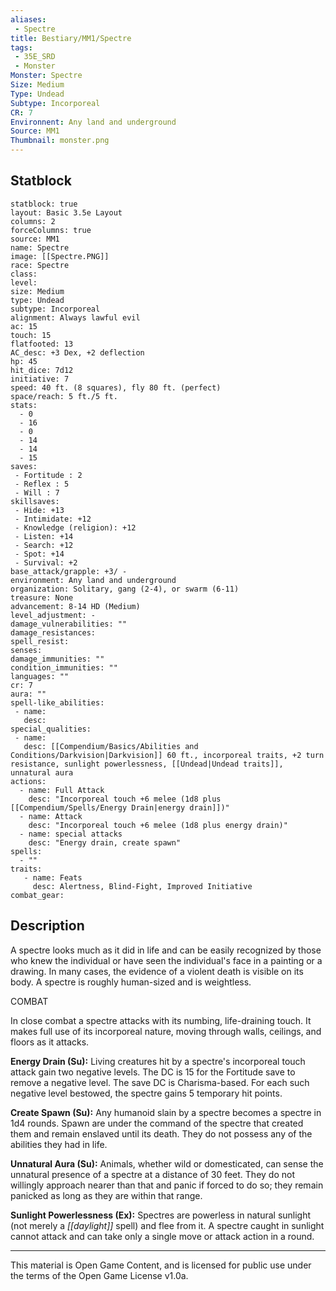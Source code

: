 ```yaml
---
aliases:
 - Spectre
title: Bestiary/MM1/Spectre
tags: 
 - 35E_SRD
 - Monster
Monster: Spectre
Size: Medium
Type: Undead
Subtype: Incorporeal
CR: 7
Environnent: Any land and underground
Source: MM1
Thumbnail: monster.png
---
```


## Statblock

```statblock
statblock: true
layout: Basic 3.5e Layout
columns: 2
forceColumns: true
source: MM1 
name: Spectre
image: [[Spectre.PNG]]
race: Spectre
class: 
level: 
size: Medium
type: Undead
subtype: Incorporeal
alignment: Always lawful evil
ac: 15
touch: 15
flatfooted: 13
AC_desc: +3 Dex, +2 deflection
hp: 45
hit_dice: 7d12
initiative: 7
speed: 40 ft. (8 squares), fly 80 ft. (perfect)
space/reach: 5 ft./5 ft.
stats:
  - 0
  - 16
  - 0
  - 14
  - 14
  - 15
saves:
 - Fortitude : 2
 - Reflex : 5
 - Will : 7
skillsaves:
 - Hide: +13
 - Intimidate: +12
 - Knowledge (religion): +12
 - Listen: +14
 - Search: +12
 - Spot: +14
 - Survival: +2
base_attack/grapple: +3/ -
environment: Any land and underground
organization: Solitary, gang (2-4), or swarm (6-11)
treasure: None
advancement: 8-14 HD (Medium)
level_adjustment: -
damage_vulnerabilities: ""
damage_resistances: 
spell_resist: 
senses: 
damage_immunities: ""
condition_immunities: ""
languages: ""
cr: 7
aura: ""
spell-like_abilities:
 - name: 
   desc: 
special_qualities:
 - name:
   desc: [[Compendium/Basics/Abilities and Conditions/Darkvision|Darkvision]] 60 ft., incorporeal traits, +2 turn resistance, sunlight powerlessness, [[Undead|Undead traits]], unnatural aura
actions:
  - name: Full Attack
    desc: "Incorporeal touch +6 melee (1d8 plus [[Compendium/Spells/Energy Drain|energy drain]])"
  - name: Attack
    desc: "Incorporeal touch +6 melee (1d8 plus energy drain)"
  - name: special attacks
    desc: "Energy drain, create spawn"
spells:
  - ""
traits:
   - name: Feats
     desc: Alertness, Blind-Fight, Improved Initiative
combat_gear:  
```

## Description



A spectre looks much as it did in life and can be easily recognized by those who knew the individual or have seen the individual's face in a painting or a drawing. In many cases, the evidence of a violent death is visible on its body. A spectre is roughly human-sized and is weightless.

COMBAT

In close combat a spectre attacks with its numbing, life-draining touch. It makes full use of its incorporeal nature, moving through walls, ceilings, and floors as it attacks.


**Energy Drain (Su):** Living creatures hit by a spectre's incorporeal touch attack gain two negative levels. The DC is 15 for the Fortitude save to remove a negative level. The save DC is Charisma-based. For each such negative level bestowed, the spectre gains 5 temporary hit points.


**Create Spawn (Su):** Any humanoid slain by a spectre becomes a spectre in 1d4 rounds. Spawn are under the command of the spectre that created them and remain enslaved until its death. They do not possess any of the abilities they had in life.


**Unnatural Aura (Su):** Animals, whether wild or domesticated, can sense the unnatural presence of a spectre at a distance of 30 feet. They do not willingly approach nearer than that and panic if forced to do so; they remain panicked as long as they are within that range.


**Sunlight Powerlessness (Ex):** Spectres are powerless in natural sunlight (not merely a *[[daylight]]* spell) and flee from it. A spectre caught in sunlight cannot attack and can take only a single move or attack action in a round.

---

This material is Open Game Content, and is licensed for public use under the terms of the Open Game License v1.0a.
